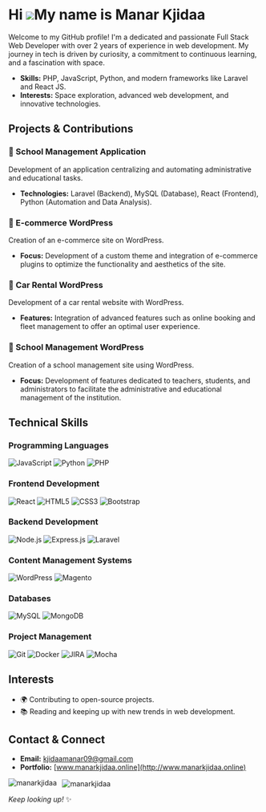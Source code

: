 # Hi ![](https://user-images.githubusercontent.com/18350557/176309783-0785949b-9127-417c-8b55-ab5a4333674e.gif)My name is **Manar Kjidaa**

Welcome to my GitHub profile! I'm a dedicated and passionate Full Stack Web Developer with over 2 years of experience in web development. My journey in tech is driven by curiosity, a commitment to continuous learning, and a fascination with space.

- **Skills:** PHP, JavaScript, Python, and modern frameworks like Laravel and React JS.
- **Interests:** Space exploration, advanced web development, and innovative technologies.

## Projects & Contributions

### 🚀 School Management Application
Development of an application centralizing and automating administrative and educational tasks.
- **Technologies:** Laravel (Backend), MySQL (Database), React (Frontend), Python (Automation and Data Analysis).

### 🛒 E-commerce WordPress
Creation of an e-commerce site on WordPress.
- **Focus:** Development of a custom theme and integration of e-commerce plugins to optimize the functionality and aesthetics of the site.

### 🚗 Car Rental WordPress
Development of a car rental website with WordPress.
- **Features:** Integration of advanced features such as online booking and fleet management to offer an optimal user experience.

### 🏫 School Management WordPress
Creation of a school management site using WordPress.
- **Focus:** Development of features dedicated to teachers, students, and administrators to facilitate the administrative and educational management of the institution.

## Technical Skills

### Programming Languages
![JavaScript](https://img.shields.io/badge/JavaScript-F7DF1E?style=for-the-badge&logo=javascript&logoColor=black)
![Python](https://img.shields.io/badge/Python-3776AB?style=for-the-badge&logo=python&logoColor=white)
![PHP](https://img.shields.io/badge/PHP-777BB4?style=for-the-badge&logo=php&logoColor=white)

### Frontend Development
![React](https://img.shields.io/badge/React-61DAFB?style=for-the-badge&logo=react&logoColor=black)
![HTML5](https://img.shields.io/badge/HTML5-E34F26?style=for-the-badge&logo=html5&logoColor=white)
![CSS3](https://img.shields.io/badge/CSS3-1572B6?style=for-the-badge&logo=css3&logoColor=white)
![Bootstrap](https://img.shields.io/badge/Bootstrap-7952B3?style=for-the-badge&logo=bootstrap&logoColor=white)

### Backend Development
![Node.js](https://img.shields.io/badge/Node.js-339933?style=for-the-badge&logo=nodedotjs&logoColor=white)
![Express.js](https://img.shields.io/badge/Express.js-000000?style=for-the-badge&logo=express&logoColor=white)
![Laravel](https://img.shields.io/badge/Laravel-FF2D20?style=for-the-badge&logo=laravel&logoColor=white)

### Content Management Systems
![WordPress](https://img.shields.io/badge/WordPress-21759B?style=for-the-badge&logo=wordpress&logoColor=white)
![Magento](https://img.shields.io/badge/Magento-EE672F?style=for-the-badge&logo=magento&logoColor=white)

### Databases
![MySQL](https://img.shields.io/badge/MySQL-4479A1?style=for-the-badge&logo=mysql&logoColor=white)
![MongoDB](https://img.shields.io/badge/MongoDB-47A248?style=for-the-badge&logo=mongodb&logoColor=white)

### Project Management
![Git](https://img.shields.io/badge/Git-F05032?style=for-the-badge&logo=git&logoColor=white)
![Docker](https://img.shields.io/badge/Docker-2496ED?style=for-the-badge&logo=docker&logoColor=white)
![JIRA](https://img.shields.io/badge/JIRA-0052CC?style=for-the-badge&logo=jira&logoColor=white)
![Mocha](https://img.shields.io/badge/Mocha-8D6748?style=for-the-badge&logo=mocha&logoColor=white)

## Interests

- 🌍 Contributing to open-source projects.
- 📚 Reading and keeping up with new trends in web development.

## Contact & Connect

- **Email:** [kjidaamanar09@gmail.com](mailto:kjidaamanar09@gmail.com)
- **Portfolio:** [www.manarkjidaa.online](http://www.manarkjidaa.online)

<p>
  <img align="left" src="https://github-readme-stats.vercel.app/api/top-langs?username=manarkjidaa&show_icons=true&locale=en&layout=compact" alt="manarkjidaa" />
</p>

<p>&nbsp;
  <img align="center" src="https://github-readme-stats.vercel.app/api?username=manarkjidaa&show_icons=true&locale=en" alt="manarkjidaa" />
</p>

*Keep looking up!* ✨
